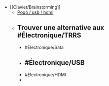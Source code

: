 - [[Clavier/Brainstorming]]
	- [Pogo / usb / hdmi](https://www.reddit.com/r/ErgoMechKeyboards/comments/16spm1h/magnetic_pogo_pinned_halves/)
	- Trouver une alternative aux #Électronique/TRRS
		-
		- #Électronique/Sata
		- #Électronique/USB
			-
		- #Électronique/HDMI
		-